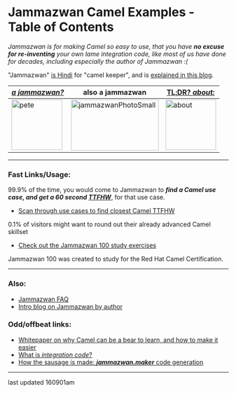 # Jammazwan Camel Examples - Table of Contents

   *Jammazwan is for making Camel so easy to use, that you have __no excuse for re-inventing__ your own lame integration code, like most of us have done for decades, including especially the author of Jammazwan :(*

"Jammazwan" [is Hindi](href="https://books.google.com/books?id=_kWROaer5UsC&amp;pg=PA1138&amp;lpg=PA1138&amp;dq=jammazwan+camel+keeper+hindi&amp;source=bl&amp;ots=7FaF5BXK_F&amp;sig=Cg-U5ORP3dHrFycaCFvo34GdpZ0&amp;hl=en&amp;sa=X&amp;ved=0ahUKEwj8v4OV3YbNAhVjpIMKHSYUB_oQ6AEIHDAA#v=onepage&amp;q=jammazwan%20camel%20keeper%20hindi&amp;f=false) for "camel keeper", and is [explained in this blog](https://betterologist.net/2016/05/jammazwan-projects-for-learning-apache-camel/).

|[**_a jammazwan?_**](https://betterologist.net/2016/06/jammazwan-for-hire/)|also a jammazwan|[TL;DR? _about:_](https://youtu.be/vea51DzmXyA)|
| --- | --- | --- |
|<img class="style-svg" src="https://betterologist.net/wp-content/uploads/2016/05/pete-300x297.jpg" alt="pete" width="116" height="115" />|<img class="style-svg" src="https://betterologist.net/wp-content/uploads/2016/05/jammazwanPhotoSmall.png" alt="jammazwanPhotoSmall" width="200" height="116" />|[<img class="style-svg" src="https://betterologist.net/wp-content/uploads/2016/05/jamzVid1.png" alt="about" width="115" height="115" />](https://youtu.be/vea51DzmXyA)|


---

### Fast Links/Usage:

99.9% of the time, you would come to Jammazwan to **_find a Camel use case, and get a 60 second [TTFHW](http://www.programmableweb.com/news/six-ways-to-accelerate-time-to-first-hello-world/2012/07/31#apiu)_**, for that use case.

  * [Scan through use cases to find closest Camel TTFHW](https://github.com/jammazwan/jammazwan.x_index)

0.1% of visitors might want to round out their already advanced Camel skillset

 * [Check out the Jammazwan 100 study exercises](https://github.com/jammazwan/jammazwan.100)

 Jammazwan 100 was created to study for the Red Hat Camel Certification.

---

### Also:

 * [Jammazwan FAQ](https://betterologist.net/2016/06/jammazwan-faq/)
 * [Intro blog on Jammazwan by author](https://betterologist.net/2016/05/jammazwan-projects-for-learning-apache-camel/)

### Odd/offbeat links:

  * [Whitepaper on why Camel can be a bear to learn, and how to make it easier](https://betterologist.net/2016/05/months-to-learn-camel/)
  * [What is _integration code_?](http://martinfowler.com/books/eip.html)
  * [How the sausage is made: **_jammazwan.maker_** code generation](https://github.com/jammazwan/jammazwan.maker)

---

last updated 160901am

